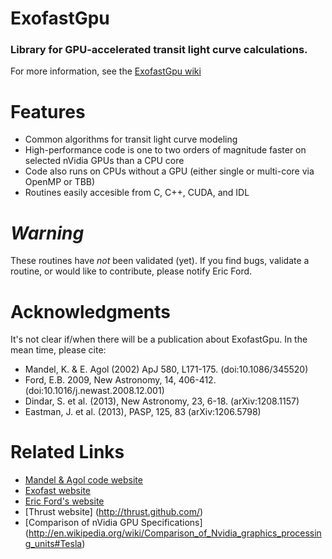 # ExofastGpu
### Library for GPU-accelerated transit light curve calculations.

For more information, see the [ExofastGpu wiki](https://github.com/AstroGPU/ExofastGPU/wiki)

Features
========
* Common algorithms for transit light curve modeling
* High-performance code is one to two orders of magnitude faster on selected nVidia GPUs than a CPU core
* Code also runs on CPUs without a GPU (either single or multi-core via OpenMP or TBB)
* Routines easily accesible from C, C++, CUDA, and IDL

*Warning*
=========
These routines have _not_ been validated (yet).
If you find bugs, validate a routine, or would like to contribute, please notify Eric Ford.


Acknowledgments
===============
It's not clear if/when there will be a publication about ExofastGpu.
In the mean time, please cite:
* Mandel, K. & E. Agol (2002) ApJ 580, L171-175. (doi:10.1086/345520)
* Ford, E.B. 2009, New Astronomy, 14, 406-412.  (doi:10.1016/j.newast.2008.12.001) 
* Dindar, S. et al. (2013), New Astronomy, 23, 6-18. (arXiv:1208.1157)
* Eastman, J. et al. (2013), PASP, 125, 83 (arXiv:1206.5798)


Related Links
=============
* [Mandel & Agol code website](http://www.astro.washington.edu/users/agol/transit.html)
* [Exofast website](http://astroutils.astronomy.ohio-state.edu/exofast/)
* [Eric Ford's website](http://www.astro.ufl.edu/~eford/)
* [Thrust website] (http://thrust.github.com/)
* [Comparison of nVidia GPU Specifications] (http://en.wikipedia.org/wiki/Comparison_of_Nvidia_graphics_processing_units#Tesla)

